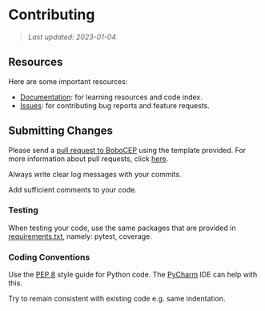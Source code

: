 # Contributing

> _Last updated: 2023-01-04_

## Resources

Here are some important resources:

- [Documentation](https://r3w0p.github.io/bobocep/): for learning resources and code index.
- [Issues](https://github.com/r3w0p/bobocep/issues): for contributing bug reports and feature requests.

## Submitting Changes

Please send a [pull request to BoboCEP](https://github.com/r3w0p/bobocep/compare) using the template provided.
For more information about pull requests, click [here](https://docs.github.com/en/pull-requests/).

Always write clear log messages with your commits.

Add sufficient comments to your code.

### Testing

When testing your code, use the same packages that are provided in 
[requirements.txt](https://github.com/r3w0p/bobocep/blob/master/requirements.txt), namely: pytest, coverage.

### Coding Conventions

Use the [PEP 8](https://peps.python.org/pep-0008/) style guide for Python code.
The [PyCharm](https://www.jetbrains.com/help/pycharm/tutorial-code-quality-assistance-tips-and-tricks.html) 
IDE can help with this.

Try to remain consistent with existing code e.g. same indentation.
